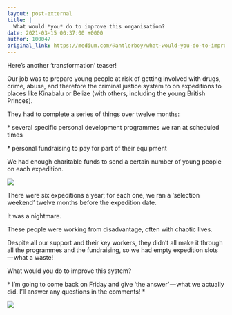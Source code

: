 ```yaml
---
layout: post-external
title: |
  What would *you* do to improve this organisation?
date: 2021-03-15 00:37:00 +0000
author: 100047
original_link: https://medium.com/@antlerboy/what-would-you-do-to-improve-this-organisation-72ee889d4b68?source=rss-97852f5a56ae------2
---
```


Here’s another ‘transformation’ teaser!

Our job was to prepare young people at risk of getting involved with drugs, crime, abuse, and therefore the criminal justice system to on expeditions to places like Kinabalu or Belize (with others, including the young British Princes).

They had to complete a series of things over twelve months:

\* several specific personal development programmes we ran at scheduled times

\* personal fundraising to pay for part of their equipment

We had enough charitable funds to send a certain number of young people on each expedition.

![](https://cdn-images-1.medium.com/max/512/0*2PSbaT3ka4YXk_tK)

There were six expeditions a year; for each one, we ran a ‘selection weekend’ twelve months before the expedition date.

It was a nightmare.

These people were working from disadvantage, often with chaotic lives.

Despite all our support and their key workers, they didn’t all make it through all the programmes and the fundraising, so we had empty expedition slots — what a waste!

What would you do to improve this system?

\* I’m going to come back on Friday and give ‘the answer’ — what we actually did. I’ll answer any questions in the comments! \*

 ![](https://medium.com/_/stat?event=post.clientViewed&referrerSource=full_rss&postId=72ee889d4b68)
